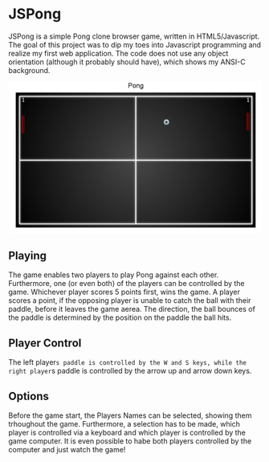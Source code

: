 # JSPong
 JSPong is a simple Pong clone browser game, written in HTML5/Javascript. The goal of this project was to dip my toes into Javascript programming and realize my first web application. The code does not use any object orientation (although it probably should have), which shows my ANSI-C background. 

 ![JSPong Screenshot](/Screenshot.PNG)
## Playing
 The game enables two players to play Pong against each other. Furthermore, one (or even both) of the players can be controlled by the game. Whichever player scores 5 points first, wins the game. A player scores a point, if the opposing player is unable to catch the ball with their paddle, before it leaves the game aerea. The direction, the ball bounces of the paddle is determined by the position on the paddle the ball hits.

## Player Control
 The left player`s paddle is controlled by the W and S keys, while the right player`s paddle is controlled by the arrow up and arrow down keys.

 ## Options
 Before the game start, the Players Names can be selected, showing them trhoughout the game. Furthermore, a selection has to be made, which player is controlled via a keyboard and which player is controlled by the game computer.  It is even possible to habe both players controlled by the computer and just watch the game!


